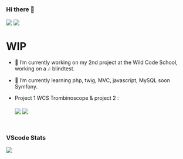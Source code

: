 ### Hi there 👋

  <img align="center" src="https://github-readme-stats.vercel.app/api?username=trueChoan&show_icons=true&hide=issues&theme=highcontrast" /> <img align="center" src="https://github-readme-stats.vercel.app/api/top-langs/?username=truechoan&theme=highcontrast&layout=compac" />


# WIP

- 🔭 I’m currently working on my 2nd project at the Wild Code School, working on a 🎶 blindtest.<br> 
- 🌱 I’m currently learning php, twig, MVC, javascript, MySQL soon Symfony.

- Project 1 WCS Trombinoscope & project 2 : <br><br>
 <img align="center" src="https://github-readme-stats.vercel.app/api/pin/?username=marysar&repo=Trombinoscope&show_owner=true&theme=highcontrast" /> <a href='https://github.com/WildCodeSchool/2022-03-php-remotefr-p2-blind-test'> <img align="center" src="https://github-readme-stats.vercel.app/api/pin/?username=WildCodeSchool&repo=2022-03-php-remotefr-p2-blind-test&show_owner=true&theme=highcontrast" /> </a>
 


<!--
**trueChoan/trueChoan** is a ✨ _special_ ✨ repository because its `README.md` (this file) appears on your GitHub profile.
https://github.com/anuraghazra/github-readme-stats
Here are some ideas to get you started:

- 🔭 I’m currently working on ...
- 🌱 I’m currently learning ...
- 👯 I’m looking to collaborate on ...
- 🤔 I’m looking for help with ...
- 💬 Ask me about ...
- 📫 How to reach me: ...
- 😄 Pronouns: ...
- ⚡ Fun fact: ...
--><br>
### VScode Stats 
 <img align="center" src="https://github-readme-stats.vercel.app/api/wakatime?username=truechoan&theme=highcontrast" />

